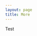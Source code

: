 ```yaml
---
layout: page
title: More
---
```


<meta name="description" content="Viviana Márquez | Projects">
<meta name="keywords" content="Viviana Márquez Data Scientist Miami FL Mathematics Combinatorics">

Test
